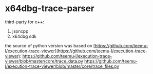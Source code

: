 # x64dbg-trace-parser

third-party for c++:
1. jsoncpp
2. x64dbg sdk

the source of python version was based on [https://github.com/teemu-l/execution-trace-viewer](https://github.com/teemu-l/execution-trace-viewer):
https://github.com/teemu-l/execution-trace-viewer/blob/master/core/trace_data.py
https://github.com/teemu-l/execution-trace-viewer/blob/master/core/trace_files.py